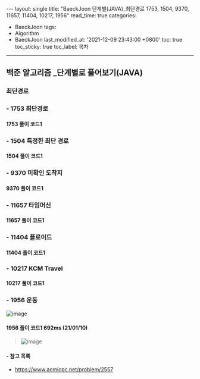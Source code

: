  ﻿---
layout: single
title: "BaeckJoon 단계별(JAVA)_최단경로 1753, 1504, 9370, 11657, 11404, 10217, 1956"
read_time: true
categories:  
 - BaeckJoon 
tags: 
 - Algorithm
 - BaeckJoon 
last_modified_at: '2021-12-09 23:43:00 +0800'
toc: true
toc_sticky: true
toc_label: 목차
---
## 백준 알고리즘 _단계별로 풀어보기(JAVA)
### 최단경로
### - 1753 최단경로

#### 1753 풀이 코드1
>
 
### - 1504 특정한 최단 경로

#### 1504 풀이 코드1 
>

### - 9370 	미확인 도착지

#### 9370 풀이 코드1
>   
 
### - 11657 타임머신

#### 11657 풀이 코드1
>

### - 11404 플로이드

#### 11404 풀이 코드1
>

### - 10217 KCM Travel	

#### 10217 풀이 코드1
>

### - 1956 운동
![image](https://user-images.githubusercontent.com/66898243/148752080-3d25e1d3-e64c-479f-a133-63d06c912cec.png)

#### 1956 풀이 코드1 692ms (21/01/10)
>  ![image](https://user-images.githubusercontent.com/66898243/148753713-937380a7-fc76-41f0-be04-854eccf0b889.png)


#### - 참고 목록
- https://www.acmicpc.net/problem/2557
